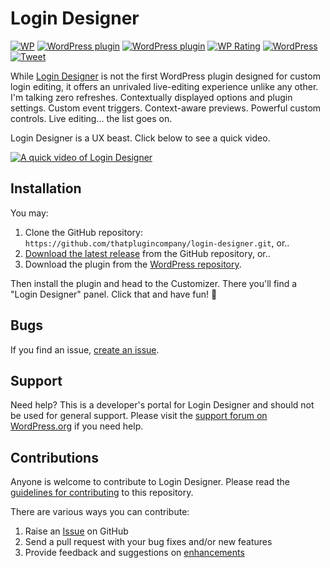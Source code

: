 # Login Designer

[![WP](https://img.shields.io/badge/WordPress-%E2%86%92-lightgrey.svg?style=flat-square)](https://wordpress.org/plugins/login-designer/)
[![WordPress plugin](https://img.shields.io/wordpress/plugin/dt/login-designer.svg?style=flat)](https://wordpress.org/plugins/login-designer/)
[![WordPress plugin](https://img.shields.io/wordpress/plugin/v/login-designer.svg?style=flat)](https://wordpress.org/plugins/login-designer/)
[![WP Rating](https://img.shields.io/wordpress/plugin/r/login-designer.svg?style=flat-square)](https://wordpress.org/support/view/plugin-reviews/login-designer?filter=5)
[![WordPress](https://img.shields.io/wordpress/v/login-designer.svg?style=flat)]()
[![Tweet](https://img.shields.io/twitter/url/http/shields.io.svg?style=social)](https://twitter.com/intent/tweet?text=Beautifully%20fast%20WordPress%20login%20customization%20—&url=https://logindesigner.com/&via=logindesigner&hashtags=WordPress)

While [Login Designer](https://logindesigner.com?utm_medium=login-designer-github&utm_source=readme&utm_campaign=readme&utm_content=login-designer) is not the first WordPress plugin designed for custom login editing, it offers an unrivaled live-editing experience unlike any other. I'm talking zero refreshes. Contextually displayed options and plugin settings. Custom event triggers. Context-aware previews. Powerful custom controls. Live editing… the list goes on.

Login Designer is a UX beast. Click below to see a quick video.

[![A quick video of Login Designer](https://user-images.githubusercontent.com/1813435/32916537-6792aa12-caea-11e7-9bb8-d07f00f05b8a.jpg)](https://vimeo.com/243191812#t=1s)

## Installation ##

You may:
1. Clone the GitHub repository: `https://github.com/thatplugincompany/login-designer.git`, or..
2. [Download the latest release](https://github.com/thatplugincompany/login-designer/releases) from the GitHub repository, or..
3. Download the plugin from the [WordPress repository](https://wordpress.org/plugins/login-designer/).

Then install the plugin and head to the Customizer. There you'll find a "Login Designer" panel. Click that and have fun! 🤪

## Bugs ##
If you find an issue, [create an issue](https://github.com/thatplugincompany/login-designer/issues?state=open).

## Support ##
Need help? This is a developer's portal for Login Designer and should not be used for general support. Please visit the [support forum on WordPress.org](https://wordpress.org/support/plugin/login-designer) if you need help.

## Contributions ##
Anyone is welcome to contribute to Login Designer. Please read the [guidelines for contributing](https://github.com/thatplugincompany/login-designer/blob/master/CONTRIBUTING.md) to this repository.

There are various ways you can contribute:

1. Raise an [Issue](https://github.com/thatplugincompany/login-designer/issues) on GitHub
2. Send a pull request with your bug fixes and/or new features
3. Provide feedback and suggestions on [enhancements](https://github.com/thatplugincompany/login-designer/issues?direction=desc&labels=Enhancement&page=1&sort=created&state=open)
